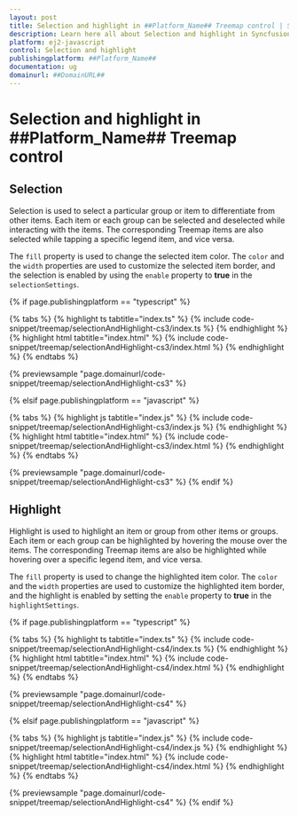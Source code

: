 ```yaml
---
layout: post
title: Selection and highlight in ##Platform_Name## Treemap control | Syncfusion
description: Learn here all about Selection and highlight in Syncfusion ##Platform_Name## Treemap control of Syncfusion Essential JS 2 and more.
platform: ej2-javascript
control: Selection and highlight 
publishingplatform: ##Platform_Name##
documentation: ug
domainurl: ##DomainURL##
---
```


# Selection and highlight in ##Platform_Name## Treemap control

## Selection

Selection is used to select a particular group or item to differentiate from other items. Each item or each group can be selected and deselected while interacting with the items. The corresponding Treemap items are also selected while tapping a specific legend item, and vice versa.

The `fill` property is used to change the selected item color. The `color` and the `width` properties are used to customize the selected item border, and the selection is enabled by using the `enable` property  to **true** in the `selectionSettings`.

{% if page.publishingplatform == "typescript" %}

 {% tabs %}
{% highlight ts tabtitle="index.ts" %}
{% include code-snippet/treemap/selectionAndHighlight-cs3/index.ts %}
{% endhighlight %}
{% highlight html tabtitle="index.html" %}
{% include code-snippet/treemap/selectionAndHighlight-cs3/index.html %}
{% endhighlight %}
{% endtabs %}
        
{% previewsample "page.domainurl/code-snippet/treemap/selectionAndHighlight-cs3" %}

{% elsif page.publishingplatform == "javascript" %}

{% tabs %}
{% highlight js tabtitle="index.js" %}
{% include code-snippet/treemap/selectionAndHighlight-cs3/index.js %}
{% endhighlight %}
{% highlight html tabtitle="index.html" %}
{% include code-snippet/treemap/selectionAndHighlight-cs3/index.html %}
{% endhighlight %}
{% endtabs %}

{% previewsample "page.domainurl/code-snippet/treemap/selectionAndHighlight-cs3" %}
{% endif %}

## Highlight

Highlight is used to highlight an item or group from other items or groups. Each item or each group can be highlighted by hovering the mouse over the items. The corresponding Treemap items are also be highlighted while hovering over a specific legend item, and vice versa.

The `fill` property is used to change the highlighted item color. The `color` and the `width` properties are used to customize the highlighted item border, and the highlight is enabled by setting the `enable` property to **true** in the `highlightSettings`.

{% if page.publishingplatform == "typescript" %}

 {% tabs %}
{% highlight ts tabtitle="index.ts" %}
{% include code-snippet/treemap/selectionAndHighlight-cs4/index.ts %}
{% endhighlight %}
{% highlight html tabtitle="index.html" %}
{% include code-snippet/treemap/selectionAndHighlight-cs4/index.html %}
{% endhighlight %}
{% endtabs %}
        
{% previewsample "page.domainurl/code-snippet/treemap/selectionAndHighlight-cs4" %}

{% elsif page.publishingplatform == "javascript" %}

{% tabs %}
{% highlight js tabtitle="index.js" %}
{% include code-snippet/treemap/selectionAndHighlight-cs4/index.js %}
{% endhighlight %}
{% highlight html tabtitle="index.html" %}
{% include code-snippet/treemap/selectionAndHighlight-cs4/index.html %}
{% endhighlight %}
{% endtabs %}

{% previewsample "page.domainurl/code-snippet/treemap/selectionAndHighlight-cs4" %}
{% endif %}